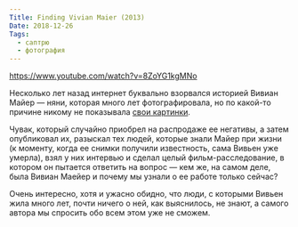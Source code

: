 ```yaml
---
Title: Finding Vivian Maier (2013)
Date: 2018-12-26
Tags:
  - саптрю
  - фотография
---
```


https://www.youtube.com/watch?v=8ZoYG1kgMNo

Несколько лет назад интернет буквально взорвался историей Вивиан Майер — няни, которая много лет фотографировала, но по какой-то причине никому не показывала [свои картинки](http://www.vivianmaier.com).

Чувак, который случайно приобрел на распродаже ее негативы, а затем опубликовал их, разыскал тех людей, которые знали Майер при жизни (к моменту, когда ее снимки получили известность, сама Вивьен уже умерла), взял у них интервью и сделал целый фильм-расследование, в котором он пытается ответить на вопрос — кем же, на самом деле, была Вивиан Маейер и почему мы узнали о ее работе только сейчас?

Очень интересно, хотя и ужасно обидно, что люди, с которыми Вивьен жила много лет, почти ничего о ней, как выяснилось, не знают, а самого автора мы спросить обо всем этом уже не сможем.
